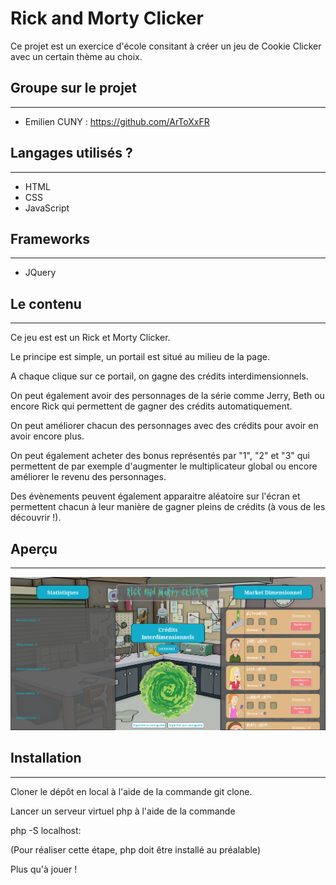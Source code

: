 # __Rick and Morty Clicker__

Ce projet est un exercice d'école consitant à créer un jeu de Cookie Clicker avec un certain thème au choix.

## Groupe sur le projet
----------------------------

- Emilien CUNY : https://github.com/ArToXxFR

## Langages utilisés ? 
----------------------------

  - HTML 
  - CSS
  - JavaScript

## Frameworks
----------------------------

  - JQuery

## Le contenu
----------------------------

Ce jeu est est un Rick et Morty Clicker.

Le principe est simple, un portail est situé au milieu de la page.

A chaque clique sur ce portail, on gagne des crédits interdimensionnels.

On peut également avoir des personnages de la série comme Jerry, Beth ou encore Rick qui 
permettent de gagner des crédits automatiquement.

On peut améliorer chacun des personnages avec des crédits pour avoir en avoir encore plus.

On peut également acheter des bonus représentés par "1", "2" et "3" qui permettent de par exemple 
d'augmenter le multiplicateur global ou encore améliorer le revenu des personnages.

Des évènements peuvent également apparaitre aléatoire sur l'écran et permettent chacun à leur manière
de gagner pleins de crédits (à vous de les découvrir !).

## Aperçu
----------------------------

![jeu du projet](src/images/projet.png)

## Installation
----------------------------

Cloner le dépôt en local à l'aide de la commande git clone.

Lancer un serveur virtuel php à l'aide de la commande

php -S localhost:

(Pour réaliser cette étape, php doit être installé au préalable)

Plus qu'à jouer !

